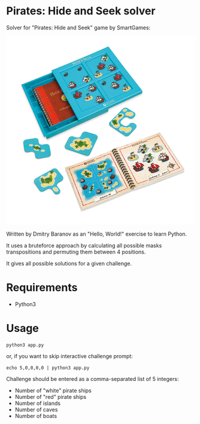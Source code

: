 # Pirates: Hide and Seek solver
Solver for "Pirates: Hide and Seek" game by SmartGames:

!["Pirates: Hide and Seek" by SmartGames](./pirates.png)

Written by Dmitry Baranov as an "Hello, World!" exercise to learn Python.

It uses a bruteforce approach by calculating all possible masks transpositions and permuting them between 4 positions.

It gives all possible solutions for a given challenge.

# Requirements
- Python3

# Usage
```
python3 app.py
```
or, if you want to skip interactive challenge prompt:
```
echo 5,0,0,0,0 | python3 app.py
```

Challenge should be entered as a comma-separated list of 5 integers:

- Number of "white" pirate ships
- Number of "red" pirate ships
- Number of islands
- Number of caves
- Number of boats
